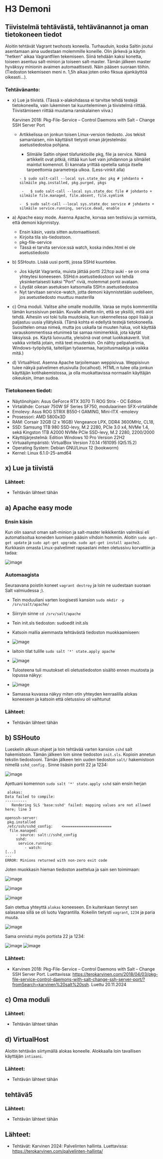 # H3 Demoni

## Tiivistelmä tehtävästä, tehtävänannot ja oman tietokoneen tiedot
Aloitin tehtävät Vagrant twohosts koneella. Turhauduin, koska Saltin joutui asentamaan aina uudestaan molemmille koneille. Olin järkevä ja käytin "hetken" aikaa Vagrantfilen tekemiseen. Siinä tehdään kaksi konetta, toiseen asentuu salt-minion ja toiseen salt-master. Tämän jälkeen master hyväksyy minionin avaimen automaattisesti. Näin pääsen suoraan töihin. (Tiedoston tekemiseen meni n. 1,5h aikaa joten onko fiksua ajankäyttöä oikeasti...). 

### Tehtävänanto:
- x) Lue ja tiivistä. (Tässä x-alakohdassa ei tarvitse tehdä testejä tietokoneella, vain lukeminen tai kuunteleminen ja tiivistelmä riittää. Tiivistämiseen riittää muutama ranskalainen viiva.)
  
     Karvinen 2018: Pkg-File-Service – Control Daemons with Salt – Change SSH Server Port
  
  - Artikkelissa on jonkun toisen Linux-version tiedosto. Jos tekisit samanlaisen, niin käyttäisit tietysti oman järjestelmäsi asetustiedostoa pohjana.
       
       - Silmäile Saltin ohjeet tilafunktioille pkg, file ja service. Nämä artikkelit ovat pitkiä, riittää kun luet vain johdannon ja silmäilet maintut komennot. Ei kannata yrittää opetella satoja itselle tarpeettomia parametreja ulkoa. (Less-vinkit alla)
         
        - $ sudo salt-call --local sys.state_doc pkg # johdanto + silmäile pkg.installed, pkg.purged, pkgs
           
         -   $ sudo salt-call --local sys.state_doc file # johdanto + silmäile file.managed, file.absent, file.symlink
         
        -  $ sudo salt-call --local sys.state_doc service # johdanto + silmäile service.running, service.dead, enable
 
- a) Apache easy mode. Asenna Apache, korvaa sen testisivu ja varmista, että demoni käynnistyy.

  - Ensin käsin, vasta sitten automaattisesti.
  - Kirjoita tila sls-tiedostoon.
  - pkg-file-service
  - Tässä ei tarvita service:ssä watch, koska index.html ei ole asetustiedosto
- b) SSHouto. Lisää uusi portti, jossa SSHd kuuntelee.
   - Jos käytät Vagrantia, muista jättää portti 22/tcp auki - se on oma yhteytesi koneeseen. SSHd:n asetustiedostoon voi tehdä yksinkertaisesti kaksi "Port" riviä, molemmat portit avataan.
   - Löydät oikean asetuksen katsomalla SSH:n asetustiedostoa
   - Nyt tarvitaan service-watch, jotta demoni käynnistetään uudelleen, jos asetustiedosto muuttuu masterilla
- c) Oma moduli. Valitse aihe omalle modulille. Varaa se myös kommentilla tämän kurssisivun perään. Kuvaile aihetta niin, että se yksilöi, mitä aiot tehdä. Aihesiin voi toki tulla muutoksia, kun rakennellessa oppii lisää ja paljastuu uusia yllätyksiä. (Tämä kohta ei edellytä testejä tietokoneella. Suosittelen omaa nimeä, mutta jos uskalla tai muuten halua, voit käyttää varauskommentissa etunimeä tai samaa nimimerkkiä, jota käytät läksyissä. ps. Käytä luovuutta, yleisönä ovat omat luokkakaverit. Voit vaikka viritellä jotain, mitä teet muutenkin. On nähty pelipalvelimia, Windows-työpöytiä, taiteilijan työasemaa, harjoitusmaaleja ja vaikka mitä.)
- d) VirtualHost. Asenna Apache tarjoilemaan weppisivua. Weppisivun tulee näkyä palvelimen etusivulla (localhost). HTML:n tulee olla jonkun käyttäjän kotihakemistossa, ja olla muokattavissa normaalin käyttäjän oikeuksin, ilman sudoa.
  
### Tietokoneen tiedot: 
- Näytönohjain: Asus GeForce RTX 3070 Ti ROG Strix - OC Edition
- Virtalähde: Corsair 750W SF Series SF750, modulaarinen SFX-virtalähde
- Emolevy: Asus ROG STRIX B550-I GAMING, Mini-ITX -emolevy
- Prosessori: AMD 5800x3D
- RAM: Corsair 32GB (2 x 16GB) Vengeance LPX, DDR4 3600MHz, CL18,
- SSD: Samsung 1TB 980 SSD-levy, M.2 2280, PCIe 3.0 x4, NVMe 1.4, sekä Kingston 1TB A2000 NVMe PCIe SSD-levy, M.2 2280, 2200/2000
- Käyttöjärjestelmä: Edition	Windows 10 Pro Version	22H2
- Virtuaaliympäristö: VirtualBox Version 7.0.14 r161095 (Qt5.15.2)
- Operating System: Debian GNU/Linux 12 (bookworm)  
- Kernel: Linux 6.1.0-25-amd64

## x) Lue ja tiivistä

### Lähteet:
- Tehtävän lähteet tähän

## a) Apache easy mode
### Ensin käsin
Kun olin saanut oman salt-minion ja salt-master leikkikentän valmiiksi eli automatisoitua koneiden luomisen pääsin vihdoin hommiin. Aloitin `sudo apt-get update` ja `sudo apt-get upgrade`.
`sudo apt-get install apache2`. Kurkkasin omasta Linux-palvelimet rapsastani miten oletussivu korvattiin ja tadaa:

![image](https://github.com/user-attachments/assets/cdcc2b04-99b5-41f6-86a0-7cbee5e6c245)

### Automaagista
Seuraavana poistin koneet `vagrant destroy` ja loin ne uudestaan suoraan Salt valmiudessa ;). 
- Tein moduuliani varten loogisesti kansion `sudo mkdir -p /srv/salt/apache/`
- Siirryin sinne `cd /srv/salt/apache`
- Tein init.sls tiedoston: sudoedit init.sls
- Katsoin mallia aiemmasta tehtävästä tiedoston muokkaamiseen:
- ![image](https://github.com/user-attachments/assets/f0a1f51e-d82e-457d-ae4e-395a670924a3)

- laitoin tilat tulille  `sudo salt '*' state.apply apache`
- ![image](https://github.com/user-attachments/assets/397bff25-604c-4bc5-97c0-90983f4c3f5f)
- Tulosteena tuli muutokset eli oletustiedoston sisältö ennen muutosta ja lopussa näkyy:
- ![image](https://github.com/user-attachments/assets/82b9c911-0fde-49ca-92cd-ba89c15789d1)
- Samassa kuvassa näkyy miten otin yhteyden kenraalilla alokas koneeseen ja katsoin että oletussivu oli vaihtunut


### Lähteet:
- Tehtävän lähteet tähän

## b) SSHouto
Lueskelin alkuun ohjeet ja loin tehtävää varten kansion `sshd` salt hakemistoon. Tämän jälkeen loin sinne tiedoston `init.sls`. Kopioin annetun tekstin tiedostooni. Tämän jälkeen tein uuden tiedoston `salt/` hakemistoon nimellä `sshd_config` . Sinne lisäsin portit 22 ja 1234:

![image](https://github.com/user-attachments/assets/c054af6c-3bb9-4e99-b948-13db88d9ad44)


Ajettuani komennon `sudo salt '*' state.apply sshd` sain ensin herjan

~~~~
 alokas:
Data failed to compile:
----------
   Rendering SLS 'base:sshd' failed: mapping values are not allowed here; line 3

openssh-server:
 pkg.installed
 /etc/ssh/sshd_config:    <======================
  file.managed:
     - source: salt://sshd_config
     sshd:
      service.running:
         - watch:
[...]
---
ERROR: Minions returned with non-zero exit code 
~~~~

Joten muokkasin hieman tiedoston asettelua ja sain sen toimimaan:

![image](https://github.com/user-attachments/assets/72afa955-95df-4c49-bb7f-3692787e4bce)


![image](https://github.com/user-attachments/assets/441e7a28-af29-403d-a7f3-5853bff78aa5)

![image](https://github.com/user-attachments/assets/38fa3880-4065-4b32-88b9-936ee25c9033)

Sain otettua yhteyttä `alokas` koneeseen. En kuitenkaan tiennyt sen salasanaa sillä se oli luotu Vagrantilla. Kokeilin tietysti  `vagrant`, `1234` ja paria muuta. 

![image](https://github.com/user-attachments/assets/9cc59cc8-6f9a-46ba-a264-ddb4f5697e9d)

Sama onnistui myös portista 22 ja 1234:

![image](https://github.com/user-attachments/assets/086aee0e-ae92-4dbe-8d04-bc9fe5e0f377)
![image](https://github.com/user-attachments/assets/6b20766e-aea7-4c4d-83cf-259b6b06b6d2)

### Lähteet:
- Karvinen 2018: Pkg-File-Service – Control Daemons with Salt – Change SSH Server Port. Luettavissa: https://terokarvinen.com/2018/04/03/pkg-file-service-control-daemons-with-salt-change-ssh-server-port/?fromSearch=karvinen%20salt%20ssh. Luettu 20.11.2024

## c) Oma moduli

### Lähteet:
- Tehtävän lähteet tähän
   
## d) VirtualHost
Aloitin tehtävän siirtymällä alokas koneelle. Alokkaalla loin tavallisen käyttäjän `intiaani`. 

### Lähteet:
- Tehtävän lähteet tähän

## tehtävä5

### Lähteet:
- Tehtävän lähteet tähän

## Lähteet:
  -  Tehtävät: Karvinen 2024: Palvelinten hallinta. Luettavissa: https://terokarvinen.com/palvelinten-hallinta/

